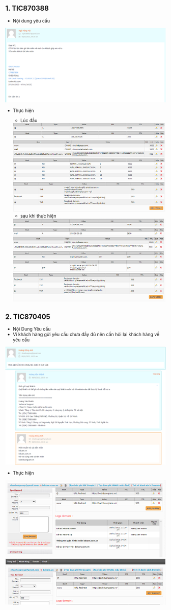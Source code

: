 ## 1. TIC870388
- Nội dung yêu cầu 
<img src="img/8.1.png">


- Thực hiện 
    + Lúc đầu 
    <img src="img/8.2.png">

    + sau khi thực hiện 
    <img src="img/8.3.png">

## 2. TIC870405
- Nội Dung Yêu cầu 
- Vì khách hàng gửi yêu cầu chưa đầy đủ nên cần hỏi lại khách hàng về yêu cầu

<img src="img/8.4.png">

- Thực hiện 

<img src="img/8.5.png">

<img src="img/8.6.png">
